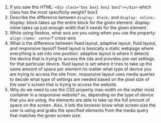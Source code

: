<!-- Answers to the Self Study Questions go here -->

1. If you saw this HTML: `<div class="box box1 box2 box3"></div>` which class has the most specificity weight? box3
2. Describe the difference between `display: block;` and `display: inline;`. display: block takes up the entire block for the given element. display: inline takes up just enough width that it needs for the given element.
3. While using flexbox, what axis are you using when you use the property: `align-items: center`? cross-axis
4. What is the difference between fixed layout, adaptive layout, fluid layout, and responsive layout? fixed layout is basically a static webpage where everything is set into one position. adaptive layout is where it detects the device that is trying to access the site and provides pre-set settings for that particular device. fluid layout is set where it tries to take up the same amount of space per element no matter what type of device you are trying to access the site from. responsive layout uses media queries to decide what type of settings are needed based on the pixel size of the user's screen that is trying to access the website.
5. Why do we need to use the CSS property max-width on the outter most container in a responsive website? so, depending on the type of device that you are using, the elements are able to take up the full amount of space on the screen. Also, it lets the browser know what screen size the user is using and grabs the specified elements from the media query that matches the given screen size.
